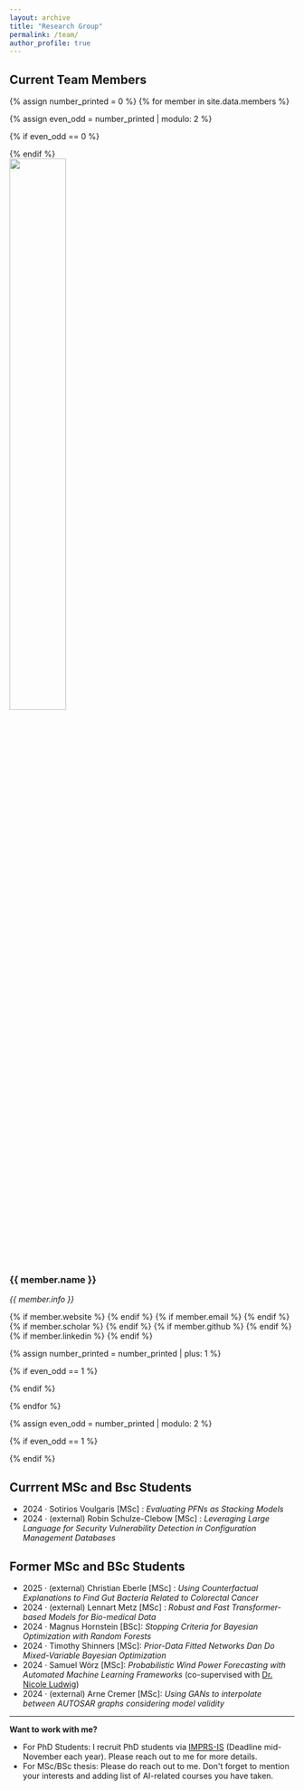 ```yaml
---
layout: archive
title: "Research Group"
permalink: /team/
author_profile: true
---
```


## Current Team Members

<div>
{% assign number_printed = 0 %}
{% for member in site.data.members %}

{% assign even_odd = number_printed | modulo: 2 %}

{% if even_odd == 0 %}
<!-- Start a new row for every two members -->
<div class="row">
{% endif %}

<!-- Set each member to take up half of the row -->
<div class="col-sm-6">
<img src="{{ site.url }}{{ site.baseurl }}/images/profile_pictures/{{ member.avatar }}" width="50%" style="max-width:200px"/>
</div>

<div class="social-icons">
<h3>{{ member.name }}</h3>
<i>{{ member.info }}<br></i>

{% if member.website %}<a href="{{ member.website }}" target="_blank"><i class="fas fa-fw fa-home"></i></a> {% endif %}
{% if member.email %}<a href="mailto:{{ member.email }}" target="_blank"><i class="fas fa-fw fa-envelope"></i></a> {% endif %}
{% if member.scholar %} <a href="{{ member.scholar }}" target="_blank"><i class="fas fa-fw fa-graduation-cap"></i></a> {% endif %}
{% if member.github %} <a href="{{ member.github }}" target="_blank"><i class="fab fa-fw fa-github"></i></a> {% endif %}
{% if member.linkedin %} <a href="{{ member.linkedin }}" target="_blank"><i class="fab fa-fw fa-linkedin"></i></a> {% endif %}

</div>
<!-- </div> -->

{% assign number_printed = number_printed | plus: 1 %}

{% if even_odd == 1 %}
<!-- Close the row after two members -->
</div>
{% endif %}

{% endfor %}

{% assign even_odd = number_printed | modulo: 2 %}

{% if even_odd == 1 %}
<!-- Close any open row if there's an odd number of members -->
</div>
{% endif %}

</div>

## Currrent MSc and Bsc Students

  * 2024 · Sotirios Voulgaris [MSc] : *Evaluating PFNs as Stacking Models*
  * 2024 · (external) Robin Schulze-Clebow [MSc] : *Leveraging Large Language for Security Vulnerability Detection in Configuration Management Databases* 

## Former MSc and BSc Students

 * 2025 · (external) Christian Eberle [MSc] : *Using Counterfactual Explanations to Find Gut Bacteria Related to Colorectal Cancer*
 * 2024 · (external) Lennart Metz [MSc] : *Robust and Fast Transformer-based Models for Bio-medical Data*
 * 2024 · Magnus Hornstein [BSc]: *Stopping Criteria for Bayesian Optimization with Random Forests*
 * 2024 · Timothy Shinners [MSc]: *Prior-Data Fitted Networks Dan Do Mixed-Variable Bayesian Optimization*
 * 2024 · Samuel Wörz [MSc]: *Probabilistic Wind Power Forecasting with Automated Machine Learning Frameworks* (co-supervised with [Dr. Nicole Ludwig](https://www.mlsustainableenergy.com/de/))
 * 2024 · (external) Arne Cremer [MSc]: *Using GANs to interpolate between AUTOSAR graphs considering model validity*

--- 

**Want to work with me?**
  * For PhD Students: I recruit PhD students via [IMPRS-IS](https://imprs.is.mpg.de/) (Deadline mid-November each year). Please reach out to me for more details.
  * For MSc/BSc thesis: Please do reach out to me. Don't forget to mention your interests and adding list of AI-related courses you have taken.

